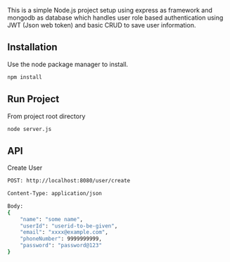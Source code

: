 This is a simple Node.js project setup using express as framework and mongodb as database which handles user role based authentication using JWT (Json web token)
and basic CRUD to save user information.


## Installation

Use the node package manager to install.

```bash
npm install
```

## Run Project

From project root directory

```bash
node server.js
```

## API

Create User

```bash
POST: http://localhost:8080/user/create

Content-Type: application/json

Body:
{
	"name": "some name",
	"userId": "userid-to-be-given",
	"email": "xxxx@example.com",
	"phoneNumber": 9999999999,
	"password": "password@123"
}
```


